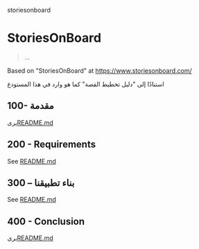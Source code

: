 storiesonboard

# StoriesOnBoard

> ...

Based on "StoriesOnBoard" at <https://www.storiesonboard.com/>

استنادًا إلى "دليل تخطيط القصة" كما هو وارد في هذا المستودع

## 100- مقدمة

يرى[README.md](./100/README.md)

## 200 - Requirements

See [README.md](./200/README.md)

## 300 – بناء تطبيقنا

See [README.md](./300/README.md)

## 400 - Conclusion

يرى[README.md](./400/README.md)
